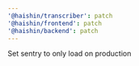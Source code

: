 ```yaml
---
'@haishin/transcriber': patch
'@haishin/frontend': patch
'@haishin/backend': patch
---
```


Set sentry to only load on production
